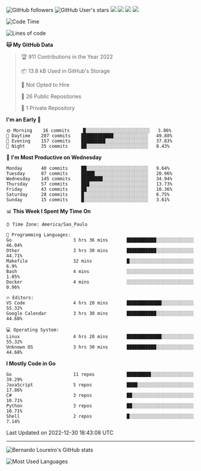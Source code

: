 ![GitHub followers](https://img.shields.io/github/followers/bernardolm?style=for-the-badge&label=GitHub%20followers) ![GitHub User's stars](https://img.shields.io/github/stars/bernardolm?style=for-the-badge&label=GitHub%20User's%20stars) [![](https://img.shields.io/static/v1?logo=linkedin&label=LinkedIn&message=bernardolm&color=0A66C2&style=for-the-badge)](https://www.linkedin.com/in/bernardolm) [![](https://img.shields.io/static/v1?logo=lastdotfm&label=last.fm&message=bernardolm&color=D51007&style=for-the-badge)](https://www.last.fm/user/bernardolm) [![](https://img.shields.io/static/v1?logo=spotify&label=spotify&message=bernardolou&color=1ED760&style=for-the-badge)](https://open.spotify.com/user/bernardolou) [![](https://img.shields.io/static/v1?logo=awesomelists&label=My%20awesome%20stars&message=⭐⭐⭐&color=FC60A8&style=for-the-badge)](https://github.com/bernardolm/awesome-stars)

<!--START_SECTION:waka-->
![Code Time](http://img.shields.io/badge/Code%20Time-2%2C087%20hrs%2041%20mins-blue)

![Lines of code](https://img.shields.io/badge/From%20Hello%20World%20I%27ve%20Written--14%20Thousand%20lines%20of%20code-blue)

**🐱 My GitHub Data** 

> 🏆 911 Contributions in the Year 2022
 > 
> 📦 13.8 kB Used in GitHub's Storage 
 > 
> 🚫 Not Opted to Hire
 > 
> 📜 26 Public Repositories 
 > 
> 🔑 1 Private Repository 
 > 
**I'm an Early 🐤** 

```text
🌞 Morning    16 commits     █░░░░░░░░░░░░░░░░░░░░░░░░   3.86% 
🌆 Daytime    207 commits    ████████████░░░░░░░░░░░░░   49.88% 
🌃 Evening    157 commits    █████████░░░░░░░░░░░░░░░░   37.83% 
🌙 Night      35 commits     ██░░░░░░░░░░░░░░░░░░░░░░░   8.43%

```
📅 **I'm Most Productive on Wednesday** 

```text
Monday       40 commits     ██░░░░░░░░░░░░░░░░░░░░░░░   9.64% 
Tuesday      87 commits     █████░░░░░░░░░░░░░░░░░░░░   20.96% 
Wednesday    145 commits    ████████░░░░░░░░░░░░░░░░░   34.94% 
Thursday     57 commits     ███░░░░░░░░░░░░░░░░░░░░░░   13.73% 
Friday       43 commits     ██░░░░░░░░░░░░░░░░░░░░░░░   10.36% 
Saturday     28 commits     █░░░░░░░░░░░░░░░░░░░░░░░░   6.75% 
Sunday       15 commits     █░░░░░░░░░░░░░░░░░░░░░░░░   3.61%

```


📊 **This Week I Spent My Time On** 

```text
⌚︎ Time Zone: America/Sao_Paulo

💬 Programming Languages: 
Go                       3 hrs 36 mins       ███████████░░░░░░░░░░░░░░   46.04% 
Other                    3 hrs 30 mins       ███████████░░░░░░░░░░░░░░   44.71% 
Makefile                 32 mins             █░░░░░░░░░░░░░░░░░░░░░░░░   6.9% 
Bash                     4 mins              ░░░░░░░░░░░░░░░░░░░░░░░░░   1.05% 
Docker                   4 mins              ░░░░░░░░░░░░░░░░░░░░░░░░░   0.96%

🔥 Editors: 
VS Code                  4 hrs 20 mins       █████████████░░░░░░░░░░░░   55.32% 
Google Calendar          3 hrs 30 mins       ███████████░░░░░░░░░░░░░░   44.68%

💻 Operating System: 
Linux                    4 hrs 20 mins       █████████████░░░░░░░░░░░░   55.32% 
Unknown OS               3 hrs 30 mins       ███████████░░░░░░░░░░░░░░   44.68%

```

**I Mostly Code in Go** 

```text
Go                       11 repos            █████████░░░░░░░░░░░░░░░░   39.29% 
JavaScript               5 repos             ████░░░░░░░░░░░░░░░░░░░░░   17.86% 
C#                       3 repos             ██░░░░░░░░░░░░░░░░░░░░░░░   10.71% 
Python                   3 repos             ██░░░░░░░░░░░░░░░░░░░░░░░   10.71% 
Shell                    2 repos             █░░░░░░░░░░░░░░░░░░░░░░░░   7.14%

```



 Last Updated on 2022-12-30 18:43:08 UTC
<!--END_SECTION:waka-->

---

![Bernardo Loureiro's GitHub stats](https://github-readme-stats.vercel.app/api?username=bernardolm&count_private=true&show_icons=true&theme=nightowl&include_all_commits=true)

![Most Used Languages](https://github-readme-stats.vercel.app/api/top-langs/?username=bernardolm&theme=nightowl&langs_count=99)
